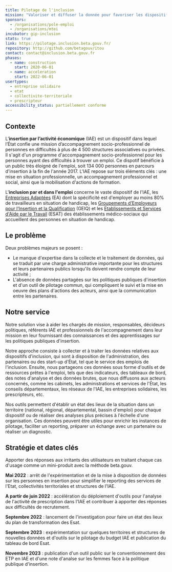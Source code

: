 ```yaml
---
title: Pilotage de l'inclusion
mission: "Valoriser et diffuser la donnée pour favoriser les dispositifs d'inclusion"
sponsors:
  - /organisations/pole-emploi
  - /organisations/mtei
incubator: gip-inclusion
stats: true
link: https://pilotage.inclusion.beta.gouv.fr/
repository: http://github.com/betagouv/itou
contact: contact@inclusion.beta.gouv.fr
phases:
  - name: construction
    start: 2020-06-01
  - name: acceleration
    start: 2022-06-01   
usertypes:
  - entreprise solidaire
  - etat
  - collectivite-territoriale
  - prescripteur
accessibility_status: partiellement conforme
---
```

## Contexte

L’**insertion par l’activité économique** (IAE) est un dispositif dans lequel l’État confie une mission d’accompagnement socio-professionnel de personnes en difficultés à plus de 4 500 structures associatives ou privées. Il s'agit d'un programme d'accompagnement socio-professionnel pour les personnes ayant des difficultés à trouver un emploi. Ce dispotif bénéficie à un public très éloigné de l'emploi, soit 134 000 personnes en parcours d'insertion à la fin de l'année 2017. L'IAE repose sur trois éléments clés : une mise en situation professionnelle, un accompagnement professionnel et social, ainsi que la mobilisation d'actions de formation. 

L'**inclusion par et dans l'emploi** concerne le vaste dispositif de l'IAE, les [Entreprises Adaptées](https://travail-emploi.gouv.fr/emploi/emploi-et-handicap/article/emploi-et-handicap-les-entreprises-adaptees-ea) (EA) dont la spécificité est d'employer au moins 80% de travailleurs en situation de handicap, les [Groupements d’Employeurs pour l’Insertion et la Qualification](https://travail-emploi.gouv.fr/emploi/insertion-activite-economique/article/groupements-d-employeurs-pour-l-insertion-et-la-qualification-geiq) (GEIQ) et les [Etablissements et Services d'Aide par le Travail](https://travail-emploi.gouv.fr/droit-du-travail/handicap-et-travail/article/esat-etablissements-ou-services-d-aide-par-le-travail) (ESAT) des établissements médico-sociaux qui accueillent des personnes en situation de handicap.

## Le problème

Deux problèmes majeurs se posent :
- Le manque d'expertise dans la collecte et le traitement de données, qui se traduit par une charge administrative importante pour les structures et leurs partenaires publics lorsqu'ils doivent rendre compte de leur activité ; 
- L'absence de données partagées sur les politiques publiques d'insertion et d'un outil de pilotage commun, qui compliquent le suivi et la mise en oeuvre des plans d'actions des acteurs, ainsi que la communication entre les partenaires. 

## Notre service

Notre solution vise à aider les chargés de mission, responsables, décideurs politiques, référents IAE et professionnels de l'accompagnement dans leur mission en leur fournissant des connaissances et des apprentissages sur les politiques publiques d'insertion.

Notre approche consiste à collecter et à traiter les données relatives aux dispositifs d'inclusion, qui sont à disposition de l'administration, des partenaires ou des start-up d'État, tel que le service des emplois de l'inclusion. Ensuite, nous partageons ces données sous forme d'outils et de ressources prêtes à l'emploi, tels que des indicateurs, des tableaux de bord, des notes d'analyse et des données brutes, que nous diffusons aux acteurs concernés, comme les cabinets, les administrations et services de l'État, les conseils départementaux, les réseaux de l'IAE, les entreprises solidaires, les prescripteurs, etc.

Nos outils permettent d'établir un état des lieux de la situation dans un territoire (national, régional, départemental, bassin d'emploi) pour chaque dispositif ou de réaliser des analyses plus précises à l'échelle d'une organisation. Ces données peuvent être utiles pour enrichir les instances de pilotage, faciliter un reporting, préparer un échange avec un partenaire ou réaliser un diagnostic.

## Stratégie et dates clés

Apporter des réponses aux irritants des utilisateurs en traitant chaque cas d'usage comme un mini-produit avec la méthode beta.gouv. 

**Mai 2022** : arrêt de l'expérimentation et de la mise à disposition de données sur les personnes en insertion pour simplifier le reporting des services de l'Etat, collectivités territoriales et structures de l'IAE.

**A partir de juin 2022** : accélération du déploiement d'outils pour l'analyse de l'activité de prescription dans l'IAE et contribuer à apporter des réponses aux difficultés de recrutement. 

**Septembre 2022** : lancement de l'investigation pour faire un état des lieux du plan de transformation des Esat.

**Septembre 2023** : expérimentation sur quelques territoires et structures de nouvelles données et d'outils sur le pilotage du budget IAE et publication du tableau de bord Esat.

**Novembre 2023** : publication d'un outil public sur le conventionnement des ETP en IAE et d'une note d'analse sur les femmes face à la politique publique d'insertion. 
